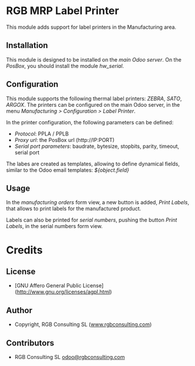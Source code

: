 RGB MRP Label Printer
=====================

This module adds support for label printers in the Manufacturing area.

Installation
------------

This module is designed to be installed on the *main Odoo server*.
On the *PosBox*, you should install the module *hw_serial*.

Configuration
-------------

This module supports the following thermal label printers: *ZEBRA*, *SATO*, *ARGOX*.
The printers can be configured on the main Odoo server, in the menu *Manufacturing >
Configuration > Label Printer*.

In the printer configuration, the following parameters can be defined:

- *Protocol*: PPLA / PPLB
- *Proxy url*: the PosBox url (http://IP:PORT) 
- *Serial port parameters*: baudrate, bytesize, stopbits, parity, timeout, serial port

The labes are created as templates, allowing to define dynamical fields, similar to the
Odoo email templates: *${object.field}*

Usage
-----

In the *manufacturing orders* form view, a new button is added, *Print Labels*, that allows
to print labels for the manufactured product.

Labels can also be printed for *serial numbers*, pushing the button *Print Labels*, in the
serial numbers form view.

Credits
=======

License
-------

* [GNU Affero General Public License] (http://www.gnu.org/licenses/agpl.html)

Author
------

* Copyright, RGB Consulting SL (www.rgbconsulting.com)

Contributors
------------

* RGB Consulting SL <odoo@rgbconsulting.com>
